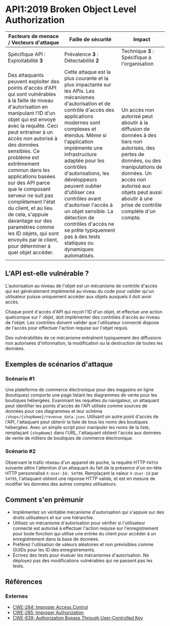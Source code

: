 API1:2019 Broken Object Level Authorization
===========================================

| Facteurs de menace / Vecteurs d'attaque | Faille de sécurité | Impact |
| - | - | - |
| Spécifique API : Exploitabilité **3** | Prévalence **3** : Détectabilité **2** | Technique **3** : Spécifique à l'organisation |
| Des attaquants peuvent exploiter des points d'accès d'API qui sont vulnérables à la faille de niveau d'autorisation en manipulant l'ID d'un objet qui est envoyé avec la requête. Ceci peut entrainer à un accès non autorisé à des données sensibles. Ce problème est extrêmement commun dans les applications basées sur des API parce que le composant serveur ne suit pas complètement l'état du client, et au lieu de cela, s'appuie davantage sur des paramètres comme les ID objets, qui sont envoyés par le client, pour déterminer à quel objet accéder. | Cette attaque est la plus courante et la plus impactante sur les APIs. Les mécanismes d'autorisation et de contrôle d'accès des applications modernes sont complexes et étendus. Même si l'application implémente une infrastructure adaptée pour les contrôles d'autorisations, les développeurs peuvent oublier d'utiliser ces contrôles avant d'autoriser l'accès à un objet sensible. La détection de contrôles d'accès ne se prête typiquement pas à des tests statiques ou dynamiques automatisés. | Un accès non autorisé peut aboutir à la diffusion de données à des tiers non autorisés, des pertes de données, ou des manipulations de données. Un accès non autorisé aux objets peut aussi aboutir à une prise de contrôle complète d'un compte. |

## L'API est-elle vulnérable ?

L'autorisation au niveau de l'objet est un mécanisme de contrôle d'accès qui est généralement implémenté au niveau du code pour valider qu'un utilisateur puisse uniquement accéder aux objets auxquels il doit avoir accès.

Chaque point d'accès d'API qui reçoit l'ID d'un objet, et effectue une action quelconque sur l' objet, doit implémenter des contrôles d'accès au niveau de l'objet. Les contrôles doivent valider que l'utilisateur connecté dispose de l'accès pour effectuer l'action requise sur l'objet requis.

Des vulnérabilités de ce mécanisme entraînent typiquement des diffusions non autorisées d'information, la modification ou la destruction de toutes les données.

## Exemples de scénarios d'attaque

### Scénario #1

Une plateforme de commerce électronique pour des magasins en ligne (boutiques) comporte une page listant les diagrammes de vente pour les boutiques hébergées. Examinant les requêtes du navigateur, un attaquant peut identifier les points d'accès de l'API utilisés comme sources de données pour ces diagrammes et leur schéma `/shops/{shopName}/revenue_data.json`. Utilisant un autre point d'accès de l'API, l'attaquant peut obtenir la liste de tous les noms des boutiques hébergées. Avec un simple script pour manipuler les noms de la liste, remplaçant `{shopName}` dans l'URL, l'attaquant obtient l'accès aux données de vente de milliers de boutiques de commerce électronique.

### Scénario #2

Observant le trafic réseau d'un appareil de poche, la requête HTTP `PATCH` suivante attire l'attention d'un attaquant du fait de la présence d'un en-tête HTTP personnalisé `X-User-Id: 54796`. Remplaçant  la valeur `X-User-Id` par `54795`, l'attaquant obtient une réponse HTTP valide, et est en mesure de modifier les données des autres comptes utilisateurs.

## Comment s'en prémunir

* Implémentez un véritable mécanisme d'autorisation qui s'appuie sur des droits
  utilisateurs et sur une hiérarchie.
* Utilisez un mécanisme d'autorisation pour vérifier si l'utilisateur connecté est
  autorisé à effectuer l'action requise sur l'enregistrement pour toute fonction
  qui utilise une entrée du client pour accéder à un enregistrement dans la base
  de données.
* Préférez l'utilisation de valeurs aléatoires et non prévisibles comme GUIDs pour
  les ID des enregistrements.
* Écrivez des tests pour évaluer les mécanismes d'autorisation. Ne déployez pas des
  modifications vulnérables qui ne passent pas les tests.

## Références

### Externes

* [CWE-284: Improper Access Control][1]
* [CWE-285: Improper Authorization][2]
* [CWE-639: Authorization Bypass Through User-Controlled Key][3]

[1]: https://cwe.mitre.org/data/definitions/284.html
[2]: https://cwe.mitre.org/data/definitions/285.html
[3]: https://cwe.mitre.org/data/definitions/639.html
